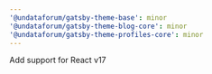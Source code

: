 ```yaml
---
'@undataforum/gatsby-theme-base': minor
'@undataforum/gatsby-theme-blog-core': minor
'@undataforum/gatsby-theme-profiles-core': minor
---
```


Add support for React v17
